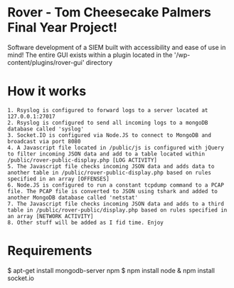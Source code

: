 # Rover - Tom Cheesecake Palmers Final Year Project! 

Software development of a SIEM built with accessibility and ease of use in mind!
The entire GUI exists within a plugin located in the '/wp-content/plugins/rover-gui' directory

# How it works
	1. Rsyslog is configured to forward logs to a server located at 127.0.0.1:27017
	2. Rsyslog is configured to send all incoming logs to a mongoDB database called 'syslog'
	3. Socket.IO is configured via Node.JS to connect to MongoDB and broadcast via port 8080
	4. A Javascript file located in /public/js is configured with jQuery to filter incoming JSON data and add to a table located within /public/rover-public-display.php [LOG ACTIVITY]
	5. The Javascript file checks incoming JSON data and adds data to another table in /public/rover-public-display.php based on rules specified in an array [OFFENSES]
	6. Node.JS is configured to run a constant tcpdump command to a PCAP file. The PCAP file is converted to JSON using tshark and added to another MongoDB database called 'netstat'
	7. The Javascript file checks incoming JSON data and adds to a third table in /public/rover-public/display.php based on rules specified in an array [NETWORK ACTIVITY]
	8. Other stuff will be added as I fid time. Enjoy


# Requirements
$ apt-get install mongodb-server npm
$ npm install node
& npm install socket.io

